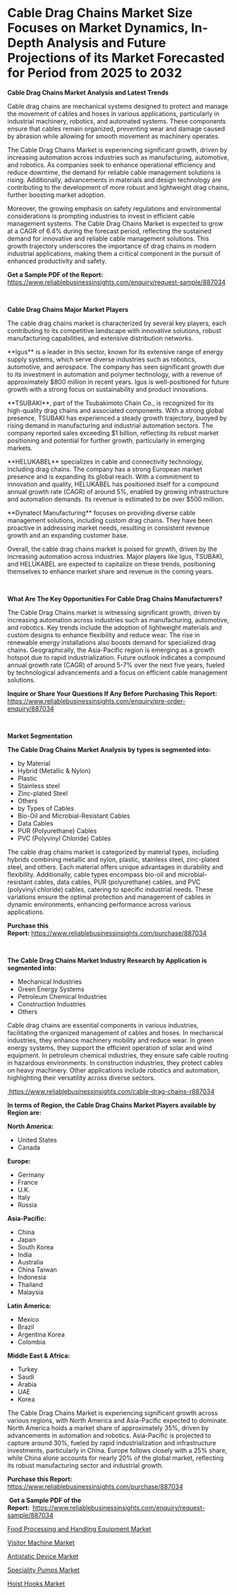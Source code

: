 <p><h1>Cable Drag Chains Market Size Focuses on Market Dynamics, In-Depth Analysis and Future Projections of its Market Forecasted for Period from 2025 to 2032</h1></p><p><strong>Cable Drag Chains Market Analysis and Latest Trends</strong></p>
<p><p>Cable drag chains are mechanical systems designed to protect and manage the movement of cables and hoses in various applications, particularly in industrial machinery, robotics, and automated systems. These components ensure that cables remain organized, preventing wear and damage caused by abrasion while allowing for smooth movement as machinery operates.</p><p>The Cable Drag Chains Market is experiencing significant growth, driven by increasing automation across industries such as manufacturing, automotive, and robotics. As companies seek to enhance operational efficiency and reduce downtime, the demand for reliable cable management solutions is rising. Additionally, advancements in materials and design technology are contributing to the development of more robust and lightweight drag chains, further boosting market adoption.</p><p>Moreover, the growing emphasis on safety regulations and environmental considerations is prompting industries to invest in efficient cable management systems. The Cable Drag Chains Market is expected to grow at a CAGR of 6.4% during the forecast period, reflecting the sustained demand for innovative and reliable cable management solutions. This growth trajectory underscores the importance of drag chains in modern industrial applications, making them a critical component in the pursuit of enhanced productivity and safety.</p></p>
<p><strong>Get a Sample PDF of the Report:&nbsp;</strong> <a href="https://www.reliablebusinessinsights.com/enquiry/request-sample/887034?utm_campaign=39&utm_medium=2&utm_source=Github&utm_content=ia&utm_term=09042025&utm_id=cable-drag-chains">https://www.reliablebusinessinsights.com/enquiry/request-sample/887034</a></p>
<p>&nbsp;</p>
<p><strong>Cable Drag Chains Major Market Players</strong></p>
<p><p>The cable drag chains market is characterized by several key players, each contributing to its competitive landscape with innovative solutions, robust manufacturing capabilities, and extensive distribution networks.</p><p>**Igus** is a leader in this sector, known for its extensive range of energy supply systems, which serve diverse industries such as robotics, automotive, and aerospace. The company has seen significant growth due to its investment in automation and polymer technology, with a revenue of approximately $800 million in recent years. Igus is well-positioned for future growth with a strong focus on sustainability and product innovations.</p><p>**TSUBAKI**, part of the Tsubakimoto Chain Co., is recognized for its high-quality drag chains and associated components. With a strong global presence, TSUBAKI has experienced a steady growth trajectory, buoyed by rising demand in manufacturing and industrial automation sectors. The company reported sales exceeding $1 billion, reflecting its robust market positioning and potential for further growth, particularly in emerging markets.</p><p>**HELUKABEL** specializes in cable and connectivity technology, including drag chains. The company has a strong European market presence and is expanding its global reach. With a commitment to innovation and quality, HELUKABEL has positioned itself for a compound annual growth rate (CAGR) of around 5%, enabled by growing infrastructure and automation demands. Its revenue is estimated to be over $500 million.</p><p>**Dynatect Manufacturing** focuses on providing diverse cable management solutions, including custom drag chains. They have been proactive in addressing market needs, resulting in consistent revenue growth and an expanding customer base.</p><p>Overall, the cable drag chains market is poised for growth, driven by the increasing automation across industries. Major players like Igus, TSUBAKI, and HELUKABEL are expected to capitalize on these trends, positioning themselves to enhance market share and revenue in the coming years.</p></p>
<p>&nbsp;</p>
<p><strong>What Are The Key Opportunities For Cable Drag Chains Manufacturers?</strong></p>
<p><p>The Cable Drag Chains market is witnessing significant growth, driven by increasing automation across industries such as manufacturing, automotive, and robotics. Key trends include the adoption of lightweight materials and custom designs to enhance flexibility and reduce wear. The rise in renewable energy installations also boosts demand for specialized drag chains. Geographically, the Asia-Pacific region is emerging as a growth hotspot due to rapid industrialization. Future outlook indicates a compound annual growth rate (CAGR) of around 5-7% over the next five years, fueled by technological advancements and a focus on efficient cable management solutions.</p></p>
<p><strong>Inquire or Share Your Questions If Any Before Purchasing This Report:</strong> <a href="https://www.reliablebusinessinsights.com/enquiry/pre-order-enquiry/887034?utm_campaign=39&utm_medium=2&utm_source=Github&utm_content=ia&utm_term=09042025&utm_id=cable-drag-chains">https://www.reliablebusinessinsights.com/enquiry/pre-order-enquiry/887034</a></p>
<p>&nbsp;</p>
<p><strong>Market Segmentation</strong></p>
<p><strong>The Cable Drag Chains Market Analysis by types is segmented into:</strong></p>
<p><ul><li>by Material</li><li>Hybrid (Metallic & Nylon)</li><li>Plastic</li><li>Stainless steel</li><li>Zinc-plated Steel</li><li>Others</li><li>by Types of Cables</li><li>Bio-Oil and Microbial-Resistant Cables</li><li>Data Cables</li><li>PUR (Polyurethane) Cables</li><li>PVC (Polyvinyl Chloride) Cables</li></ul></p>
<p><p>The cable drag chains market is categorized by material types, including hybrids combining metallic and nylon, plastic, stainless steel, zinc-plated steel, and others. Each material offers unique advantages in durability and flexibility. Additionally, cable types encompass bio-oil and microbial-resistant cables, data cables, PUR (polyurethane) cables, and PVC (polyvinyl chloride) cables, catering to specific industrial needs. These variations ensure the optimal protection and management of cables in dynamic environments, enhancing performance across various applications.</p></p>
<p><strong>Purchase this Report:&nbsp;</strong><a href="https://www.reliablebusinessinsights.com/purchase/887034?utm_campaign=39&utm_medium=2&utm_source=Github&utm_content=ia&utm_term=09042025&utm_id=cable-drag-chains">https://www.reliablebusinessinsights.com/purchase/887034</a></p>
<p>&nbsp;</p>
<p><strong>The Cable Drag Chains Market Industry Research by Application is segmented into:</strong></p>
<p><ul><li>Mechanical Industries</li><li>Green Energy Systems</li><li>Petroleum Chemical Industries</li><li>Construction Industries</li><li>Others</li></ul></p>
<p><p>Cable drag chains are essential components in various industries, facilitating the organized management of cables and hoses. In mechanical industries, they enhance machinery mobility and reduce wear. In green energy systems, they support the efficient operation of solar and wind equipment. In petroleum chemical industries, they ensure safe cable routing in hazardous environments. In construction industries, they protect cables on heavy machinery. Other applications include robotics and automation, highlighting their versatility across diverse sectors.</p></p>
<p><a href="https://www.reliablebusinessinsights.com/cable-drag-chains-r887034?utm_campaign=39&utm_medium=2&utm_source=Github&utm_content=ia&utm_term=09042025&utm_id=cable-drag-chains">&nbsp;https://www.reliablebusinessinsights.com/cable-drag-chains-r887034</a></p>
<p><strong>In terms of Region, the Cable Drag Chains Market Players available by Region are:</strong></p>
<p>
    <p> <strong> North America: </strong>
        <ul>
            <li>United States</li>
            <li>Canada</li>
        </ul>
        </p> 
    <p> <strong> Europe: </strong>
        <ul>
            <li>Germany</li>
            <li>France</li>
            <li>U.K.</li>
            <li>Italy</li>
            <li>Russia</li>
        </ul>
        </p> 
    <p> <strong> Asia-Pacific: </strong>
        <ul>
            <li>China</li>
            <li>Japan</li>
            <li>South Korea</li>
            <li>India</li>
            <li>Australia</li>
            <li>China Taiwan</li>
            <li>Indonesia</li>
            <li>Thailand</li>
            <li>Malaysia</li>
        </ul>
        </p> 
    <p> <strong> Latin America: </strong>
        <ul>
            <li>Mexico</li>
            <li>Brazil</li>
            <li>Argentina Korea</li>
            <li>Colombia</li>
        </ul>
        </p> 
    <p> <strong> Middle East & Africa: </strong>
        <ul>
            <li>Turkey</li>
            <li>Saudi</li>
            <li>Arabia</li>
            <li>UAE</li>
            <li>Korea</li>
        </ul>
    </p>
    </p>
<p><p>The Cable Drag Chains Market is experiencing significant growth across various regions, with North America and Asia-Pacific expected to dominate. North America holds a market share of approximately 35%, driven by advancements in automation and robotics. Asia-Pacific is projected to capture around 30%, fueled by rapid industrialization and infrastructure investments, particularly in China. Europe follows closely with a 25% share, while China alone accounts for nearly 20% of the global market, reflecting its robust manufacturing sector and industrial growth.</p></p>
<p><strong>Purchase this Report: </strong><a href="https://www.reliablebusinessinsights.com/purchase/887034?utm_campaign=39&utm_medium=2&utm_source=Github&utm_content=ia&utm_term=09042025&utm_id=cable-drag-chains">https://www.reliablebusinessinsights.com/purchase/887034</a></p>
<p>&nbsp;<strong>Get a Sample PDF of the Report:&nbsp;&nbsp;</strong><a href="https://www.reliablebusinessinsights.com/enquiry/request-sample/887034?utm_campaign=39&utm_medium=2&utm_source=Github&utm_content=ia&utm_term=09042025&utm_id=cable-drag-chains">https://www.reliablebusinessinsights.com/enquiry/request-sample/887034</a></p>
<p><strong></strong></p>
<p><p><a href="https://github.com/benasjuettk3/Market-Research-Report-List-1/blob/main/food-processing-and-handling-equipment-market.md?utm_campaign=39&utm_medium=2&utm_source=Github&utm_content=ia&utm_term=09042025&utm_id=cable-drag-chains">Food Processing and Handling Equipment Market</a></p><p><a href="https://github.com/airitaursela/Market-Research-Report-List-1/blob/main/visitor-machine-market.md?utm_campaign=39&utm_medium=2&utm_source=Github&utm_content=ia&utm_term=09042025&utm_id=cable-drag-chains">Visitor Machine Market</a></p><p><a href="https://github.com/gauldvikerm6/Market-Research-Report-List-1/blob/main/antistatic-device-market.md?utm_campaign=39&utm_medium=2&utm_source=Github&utm_content=ia&utm_term=09042025&utm_id=cable-drag-chains">Antistatic Device Market</a></p><p><a href="https://github.com/ardgenoud/Market-Research-Report-List-1/blob/main/speciality-pumps-market.md?utm_campaign=39&utm_medium=2&utm_source=Github&utm_content=ia&utm_term=09042025&utm_id=cable-drag-chains">Speciality Pumps Market</a></p><p><a href="https://github.com/cingozascard/Market-Research-Report-List-1/blob/main/hoist-hooks-market.md?utm_campaign=39&utm_medium=2&utm_source=Github&utm_content=ia&utm_term=09042025&utm_id=cable-drag-chains">Hoist Hooks Market</a></p></p>